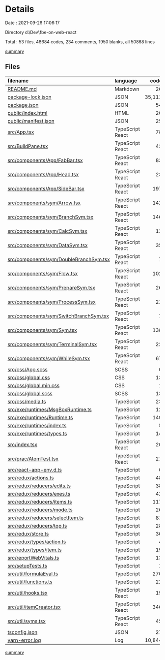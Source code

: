 # Details

Date : 2021-09-26 17:06:17

Directory d:\Dev\fbe-on-web-react

Total : 53 files,  48684 codes, 234 comments, 1950 blanks, all 50868 lines

[summary](results.md)

## Files
| filename | language | code | comment | blank | total |
| :--- | :--- | ---: | ---: | ---: | ---: |
| [README.md](/README.md) | Markdown | 26 | 0 | 21 | 47 |
| [package-lock.json](/package-lock.json) | JSON | 35,111 | 0 | 1 | 35,112 |
| [package.json](/package.json) | JSON | 54 | 0 | 1 | 55 |
| [public/index.html](/public/index.html) | HTML | 20 | 23 | 1 | 44 |
| [public/manifest.json](/public/manifest.json) | JSON | 25 | 0 | 1 | 26 |
| [src/App.tsx](/src/App.tsx) | TypeScript React | 78 | 11 | 18 | 107 |
| [src/BuildPane.tsx](/src/BuildPane.tsx) | TypeScript React | 42 | 23 | 9 | 74 |
| [src/components/App/FabBar.tsx](/src/components/App/FabBar.tsx) | TypeScript React | 83 | 0 | 7 | 90 |
| [src/components/App/Head.tsx](/src/components/App/Head.tsx) | TypeScript React | 23 | 0 | 5 | 28 |
| [src/components/App/SideBar.tsx](/src/components/App/SideBar.tsx) | TypeScript React | 197 | 0 | 15 | 212 |
| [src/components/sym/Arrow.tsx](/src/components/sym/Arrow.tsx) | TypeScript React | 142 | 7 | 12 | 161 |
| [src/components/sym/BranchSym.tsx](/src/components/sym/BranchSym.tsx) | TypeScript React | 146 | 6 | 8 | 160 |
| [src/components/sym/CalcSym.tsx](/src/components/sym/CalcSym.tsx) | TypeScript React | 13 | 0 | 2 | 15 |
| [src/components/sym/DataSym.tsx](/src/components/sym/DataSym.tsx) | TypeScript React | 35 | 0 | 6 | 41 |
| [src/components/sym/DoubleBranchSym.tsx](/src/components/sym/DoubleBranchSym.tsx) | TypeScript React | 7 | 0 | 2 | 9 |
| [src/components/sym/Flow.tsx](/src/components/sym/Flow.tsx) | TypeScript React | 102 | 8 | 8 | 118 |
| [src/components/sym/PrepareSym.tsx](/src/components/sym/PrepareSym.tsx) | TypeScript React | 26 | 0 | 6 | 32 |
| [src/components/sym/ProcessSym.tsx](/src/components/sym/ProcessSym.tsx) | TypeScript React | 21 | 0 | 7 | 28 |
| [src/components/sym/SwitchBranchSym.tsx](/src/components/sym/SwitchBranchSym.tsx) | TypeScript React | 7 | 0 | 3 | 10 |
| [src/components/sym/Sym.tsx](/src/components/sym/Sym.tsx) | TypeScript React | 138 | 21 | 15 | 174 |
| [src/components/sym/TerminalSym.tsx](/src/components/sym/TerminalSym.tsx) | TypeScript React | 22 | 2 | 3 | 27 |
| [src/components/sym/WhileSym.tsx](/src/components/sym/WhileSym.tsx) | TypeScript React | 67 | 10 | 4 | 81 |
| [src/css/App.scss](/src/css/App.scss) | SCSS | 0 | 0 | 6 | 6 |
| [src/css/global.css](/src/css/global.css) | CSS | 13 | 1 | 2 | 16 |
| [src/css/global.min.css](/src/css/global.min.css) | CSS | 1 | 1 | 0 | 2 |
| [src/css/global.scss](/src/css/global.scss) | SCSS | 13 | 0 | 3 | 16 |
| [src/css/media.ts](/src/css/media.ts) | TypeScript | 23 | 26 | 9 | 58 |
| [src/exe/runtimes/MsgBoxRuntime.ts](/src/exe/runtimes/MsgBoxRuntime.ts) | TypeScript | 12 | 0 | 2 | 14 |
| [src/exe/runtimes/Runtime.ts](/src/exe/runtimes/Runtime.ts) | TypeScript | 149 | 9 | 12 | 170 |
| [src/exe/runtimes/index.ts](/src/exe/runtimes/index.ts) | TypeScript | 5 | 0 | 4 | 9 |
| [src/exe/runtimes/types.ts](/src/exe/runtimes/types.ts) | TypeScript | 14 | 1 | 3 | 18 |
| [src/index.tsx](/src/index.tsx) | TypeScript React | 20 | 3 | 5 | 28 |
| [src/prac/AtomTest.tsx](/src/prac/AtomTest.tsx) | TypeScript React | 27 | 0 | 11 | 38 |
| [src/react-app-env.d.ts](/src/react-app-env.d.ts) | TypeScript | 0 | 1 | 1 | 2 |
| [src/redux/actions.ts](/src/redux/actions.ts) | TypeScript | 48 | 1 | 8 | 57 |
| [src/redux/reducers/edits.ts](/src/redux/reducers/edits.ts) | TypeScript | 38 | 0 | 4 | 42 |
| [src/redux/reducers/exes.ts](/src/redux/reducers/exes.ts) | TypeScript | 42 | 2 | 4 | 48 |
| [src/redux/reducers/items.ts](/src/redux/reducers/items.ts) | TypeScript | 117 | 13 | 12 | 142 |
| [src/redux/reducers/mode.ts](/src/redux/reducers/mode.ts) | TypeScript | 26 | 2 | 5 | 33 |
| [src/redux/reducers/selectItem.ts](/src/redux/reducers/selectItem.ts) | TypeScript | 87 | 10 | 13 | 110 |
| [src/redux/reducers/top.ts](/src/redux/reducers/top.ts) | TypeScript | 28 | 2 | 5 | 35 |
| [src/redux/store.ts](/src/redux/store.ts) | TypeScript | 30 | 1 | 6 | 37 |
| [src/redux/types/action.ts](/src/redux/types/action.ts) | TypeScript | 4 | 0 | 3 | 7 |
| [src/redux/types/item.ts](/src/redux/types/item.ts) | TypeScript | 19 | 0 | 3 | 22 |
| [src/reportWebVitals.ts](/src/reportWebVitals.ts) | TypeScript | 13 | 0 | 3 | 16 |
| [src/setupTests.ts](/src/setupTests.ts) | TypeScript | 1 | 4 | 1 | 6 |
| [src/util/formulaEval.ts](/src/util/formulaEval.ts) | TypeScript | 270 | 22 | 9 | 301 |
| [src/util/functions.ts](/src/util/functions.ts) | TypeScript | 22 | 0 | 7 | 29 |
| [src/util/hooks.tsx](/src/util/hooks.tsx) | TypeScript React | 15 | 0 | 16 | 31 |
| [src/util/itemCreator.tsx](/src/util/itemCreator.tsx) | TypeScript React | 346 | 20 | 35 | 401 |
| [src/util/syms.tsx](/src/util/syms.tsx) | TypeScript React | 45 | 1 | 10 | 56 |
| [tsconfig.json](/tsconfig.json) | JSON | 27 | 3 | 4 | 34 |
| [yarn-error.log](/yarn-error.log) | Log | 10,844 | 0 | 1,589 | 12,433 |

[summary](results.md)
